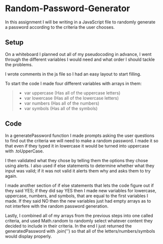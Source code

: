 # Random-Password-Generator
 
 In this assignment I will be writing in a JavaScript file to randomly generate a password according to the criteria the user chooses.

 ## Setup

On a whiteboard I planned out all of my pseudocoding in advance, I went through the different variables I would need and what order I should tackle the problems.

I wrote comments in the js file so I had an easy layout to start filling.

 To start the code I made four different variables with arrays in them:
>- var uppercase (Has all of the uppercase letters)
>- var lowercase (Has all of the lowercase letters)
>- var numbers (Has all of the numbers)
>- var symbols (Has all of the symbols)


## Code

In a generatePassword function I made prompts asking the user questions to find out the criteria we will need to make a random password. I made it so that even if they typed it in lowercase it would be turned into uppercase with .toUpperCase.

I then validated what they chose by telling them the options they chose using alerts. I also used if else statements to determine whether what they input was valid; if it was not valid it alerts them why and asks them to try again.

I made another section of if else statements that lets the code figure out if they said YES; if they did say YES then I made new variables for lowercase, uppercase, numbers, and symbols, that are equal to the first variables I made. If they said NO then the new variables just had empty arrays as to not interfere with the random password generation.

Lastly, I combined all of my arrays from the previous steps into one called criteria, and used Math.random to randomly select whatever content they decided to include in their criteria. In the end I just returned the generatedPassword with .join('') so that all of the letters/numbers/symbols would display properly.
